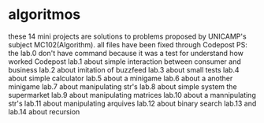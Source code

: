 # algoritmos
these 14 mini projects are solutions to problems proposed by UNICAMP's subject MC102(Algorithm).
all files have been fixed through Codepost
PS: the lab.0 don't have command because it was a test for understand how worked Codepost
lab.1 about simple interaction between consumer and business
lab.2 about imitation of buzzfeed
lab.3 about small tests
lab.4 about simple calculator
lab.5 about a minigame 
lab.6 about a another minigame
lab.7 about manipulating str's
lab.8 about simple system the supermarket
lab.9 about manipulating matrices
lab.10 about a mannipulating str's
lab.11 about manipulating arquives
lab.12 about binary search
lab.13 and lab.14 about recursion

